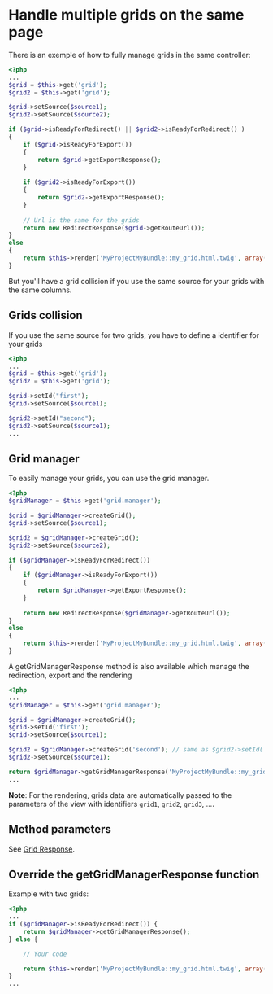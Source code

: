 Handle multiple grids on the same page
=========================================

There is an exemple of how to fully manage grids in the same controller:

```php
<?php
...
$grid = $this->get('grid');
$grid2 = $this->get('grid');

$grid->setSource($source1);
$grid2->setSource($source2);

if ($grid->isReadyForRedirect() || $grid2->isReadyForRedirect() )
{
    if ($grid->isReadyForExport())
	{
		return $grid->getExportResponse();
	}
	
	if ($grid2->isReadyForExport())
	{
		return $grid2->getExportResponse();
	}
	
	// Url is the same for the grids
    return new RedirectResponse($grid->getRouteUrl());
}
else
{
    return $this->render('MyProjectMyBundle::my_grid.html.twig', array('grid' => $grid, 'grid2' => $grid2));
}
```

But you'll have a grid collision if you use the same source for your grids with the same columns.

## Grids collision

If you use the same source for two grids, you have to define a identifier for your grids

```php
<?php
...
$grid = $this->get('grid');
$grid2 = $this->get('grid');

$grid->setId("first");
$grid->setSource($source1);

$grid2->setId("second");
$grid2->setSource($source1);
...
```

## Grid manager

To easily manage your grids, you can use the grid manager.

```php
<?php
$gridManager = $this->get('grid.manager');

$grid = $gridManager->createGrid();
$grid->setSource($source1);

$grid2 = $gridManager->createGrid();
$grid2->setSource($source2);

if ($gridManager->isReadyForRedirect())
{
    if ($gridManager->isReadyForExport())
	{
		return $gridManager->getExportResponse();
	}
	
    return new RedirectResponse($gridManager->getRouteUrl());
}
else
{
    return $this->render('MyProjectMyBundle::my_grid.html.twig', array('grid' => $grid, 'grid2' => $grid2));
}

```

A getGridManagerResponse method is also available which manage the redirection, export and the rendering

```php
<?php
...
$gridManager = $this->get('grid.manager');

$grid = $gridManager->createGrid();
$grid->setId('first');
$grid->setSource($source1);

$grid2 = $gridManager->createGrid('second'); // same as $grid2->setId('second');
$grid2->setSource($source1);

return $gridManager->getGridManagerResponse('MyProjectMyBundle::my_grid.html.twig');
...
```

**Note**: For the rendering, grids data are automatically passed to the parameters of the view with identifiers `grid1`, `grid2`, `grid3`, ....

## Method parameters

See [Grid Response](grid_response.md#method_parameters).

## Override the getGridManagerResponse function

Example with two grids:

```php
<?php
...
if ($gridManager->isReadyForRedirect()) {
    return $gridManager->getGridManagerResponse();
} else {

    // Your code

    return $this->render('MyProjectMyBundle::my_grid.html.twig', array('grid' => $grid, 'grid2' => $grid2));
}
...
```

